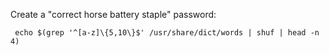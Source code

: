 Create a "correct horse battery staple" password:

     echo $(grep '^[a-z]\{5,10\}$' /usr/share/dict/words | shuf | head -n 4)
